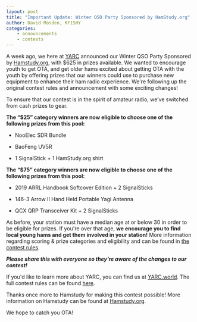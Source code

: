 ```yaml
---
layout: post
title: "Important Update: Winter QSO Party Sponsored by HamStudy.org"
author: David Mosden, KF1SHY
categories:
    - announcements
    - contests
---
```


A week ago, we here at [YARC](https://YARC.world) announced our Winter QSO Party Sponsored by [Hamstudy.org](https://hamstudy.org), with $625 in prizes available. We wanted to encourage youth to get OTA, and get older hams excited about getting OTA with the youth by offering prizes that our winners could use to purchase new equipment to enhance their ham radio experience. We're following up the original contest rules and announcement with some exciting changes!

To ensure that our contest is in the spirit of amateur radio, we’ve switched from cash prizes to gear. 

**The “$25” category winners are now eligible to choose one of the following prizes from this pool:**

* NooElec SDR Bundle

* BaoFeng UV5R

* 1 SignalStick + 1 HamStudy.org shirt 

**The “$75” category winners are now eligible to choose one of the following prizes from this pool:**

* 2019 ARRL Handbook Softcover Edition + 2 SignalSticks

* 146-3 Arrow II Hand Held Portable Yagi Antenna 

* QCX QRP Transceiver Kit + 2 SignalSticks

As before, your station must have a median age at or below 30 in order to be eligible for prizes. If you're over that age, **we encourage you to find local young hams and get them involved in your station!** More information regarding scoring & prize categories and eligibility and can be found in [the contest rules](https://yarc.world/events/contests/2018/09/18/winter-qso-party-2018/). 

***Please share this with everyone so they’re aware of the changes to our contest!*** 

If you'd like to learn more about YARC, you can find us at [YARC.world](https://YARC.world). The full contest rules can be found [here](https://yarc.world/events/contests/2018/09/18/winter-qso-party-2018/).

Thanks once more to Hamstudy for making this contest possible! More information on Hamstudy can be found at [Hamstudy.org](https://hamstudy.org).

We hope to catch you OTA!
